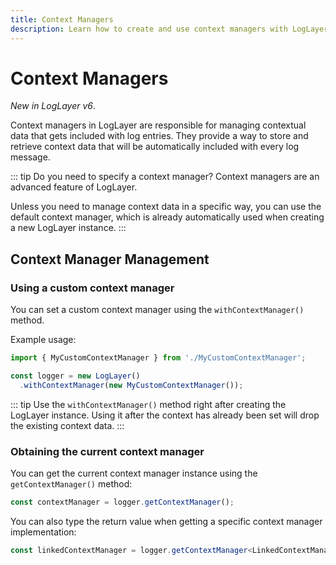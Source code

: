 ```yaml
---
title: Context Managers
description: Learn how to create and use context managers with LogLayer
---
```


# Context Managers

*New in LogLayer v6*.

Context managers in LogLayer are responsible for managing contextual data that gets included with log entries. They provide a way to store and retrieve context data that will be automatically included with every log message.

::: tip Do you need to specify a context manager?
Context managers are an advanced feature of LogLayer. 

Unless you need to manage context data in a specific way, you can use the default context manager, which is already automatically used when creating a new LogLayer instance.
:::

<!--@include: ./_partials/context-manager-list.md-->

## Context Manager Management

### Using a custom context manager

You can set a custom context manager using the `withContextManager()` method.

Example usage:

```typescript
import { MyCustomContextManager } from './MyCustomContextManager';

const logger = new LogLayer()
  .withContextManager(new MyCustomContextManager());
```

::: tip
Use the `withContextManager()` method right after creating the LogLayer instance. Using it after the context has
already been set will drop the existing context data.
:::

### Obtaining the current context manager

You can get the current context manager instance using the `getContextManager()` method:

```typescript
const contextManager = logger.getContextManager();
```

You can also type the return value when getting a specific context manager implementation:

```typescript
const linkedContextManager = logger.getContextManager<LinkedContextManager>();
```